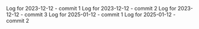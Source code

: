 Log for 2023-12-12 - commit 1
Log for 2023-12-12 - commit 2
Log for 2023-12-12 - commit 3
Log for 2025-01-12 - commit 1
Log for 2025-01-12 - commit 2
